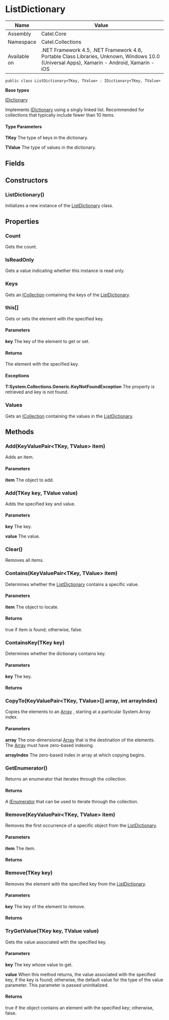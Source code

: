 

# ListDictionary

Name|Value
---|---
Assembly|Catel.Core
Namespace|Catel.Collections
Available on|.NET Framework 4.5, .NET Framework 4.6, Portable Class Libraries, Unknown, Windows 10.0 (Universal Apps), Xamarin - Android, Xamarin - iOS

```
public class ListDictionary<TKey, TValue> : IDictionary<TKey, TValue>
```

**Base types**

[IDictionary]()


Implements [IDictionary](#) using a singly linked list. Recommended for collections that typically include fewer than 10 items.

#### Type Parameters

**TKey**
The type of keys in the dictionary.

**TValue**
The type of values in the dictionary.



## Fields

## Constructors

### ListDictionary()

Initializes a new instance of the [ListDictionary](#) class.



## Properties

### Count

Gets the count.



### IsReadOnly

Gets a value indicating whether this instance is read only.



### Keys

Gets an [ICollection](#) containing the keys of the [ListDictionary](#).



### this[]

Gets or sets the element with the specified key.

#### Parameters

**key**
The key of the element to get or set.

#### Returns

The element with the specified key.

#### Exceptions

**T:System.Collections.Generic.KeyNotFoundException**
The property is retrieved and key is not found.



### Values

Gets an [ICollection](#) containing the values in the [ListDictionary](#).



## Methods

### Add(KeyValuePair<TKey, TValue> item)

Adds an item.

#### Parameters

**item**
The object to add.



### Add(TKey key, TValue value)

Adds the specified key and value.

#### Parameters

**key**
The key.

**value**
The value.



### Clear()

Removes all items.



### Contains(KeyValuePair<TKey, TValue> item)

Determines whether the [ListDictionary](#) contains a specific value.

#### Parameters

**item**
The object to locate.

#### Returns

true if item is found; otherwise, false.



### ContainsKey(TKey key)

Determines whether the dictionary contains key.

#### Parameters

**key**
The key.

#### Returns



### CopyTo(KeyValuePair<TKey, TValue>[] array, int arrayIndex)

Copies the elements to an [Array](#) , starting at a particular System.Array index.

#### Parameters

**array**
The one-dimensional [Array](#) that is the destination of the elements. The [Array](#) must have zero-based indexing.

**arrayIndex**
The zero-based index in array at which copying begins.



### GetEnumerator()

Returns an enumerator that iterates through the collection.

#### Returns

A [IEnumerator](#) that can be used to iterate through the collection.



### Remove(KeyValuePair<TKey, TValue> item)

Removes the first occurrence of a specific object from the [ListDictionary](#).

#### Parameters

**item**
The item.

#### Returns



### Remove(TKey key)

Removes the element with the specified key from the [ListDictionary](#).

#### Parameters

**key**
The key of the element to remove.

#### Returns



### TryGetValue(TKey key, TValue value)

Gets the value associated with the specified key.

#### Parameters

**key**
The key whose value to get.

**value**
When this method returns, the value associated with the specified key, if the key is found; otherwise, the default value for the type of the value parameter. This parameter is passed uninitialized.

#### Returns

true if the object contains an element with the specified key; otherwise, false.



